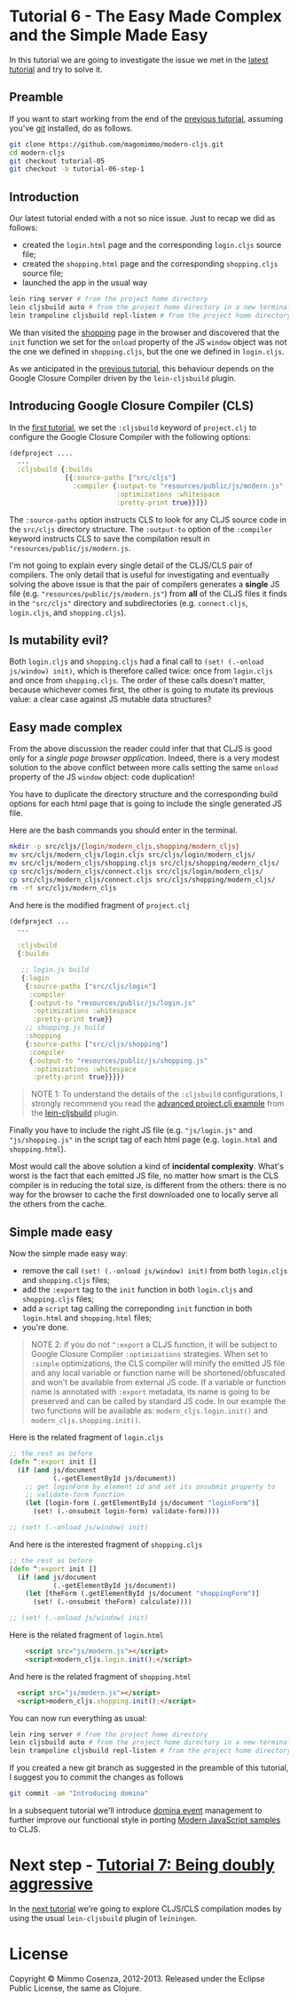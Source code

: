 # Tutorial 6 - The Easy Made Complex and the Simple Made Easy

In this tutorial we are going to investigate the issue we met in the
[latest tutorial][1] and try to solve it.

## Preamble

If you want to start working from the end of the [previous tutorial][1],
assuming you've [git][9] installed, do as follows.

```bash
git clone https://github.com/magomimmo/modern-cljs.git
cd modern-cljs
git checkout tutorial-05
git checkout -b tutorial-06-step-1
```

## Introduction

Our latest tutorial ended with a not so nice issue. Just to recap we did as
follows:

* created the `login.html` page and the corresponding `login.cljs`
  source file;
* created the `shopping.html` page and the corresponding
  `shopping.cljs` source file;
* launched the app in the usual way

```bash
lein ring server # from the project home directory
lein cljsbuild auto # from the project home directory in a new terminal
lein trampoline cljsbuild repl-listen # from the project home directory in a new terminal
```

We than visited the [shopping][2] page in the browser and discovered
that the `init` function we set for the `onload` property of the JS
`window` object was not the one we defined in `shopping.cljs`, but the
one we defined in `login.cljs`.

As we anticipated in the [previous tutorial][1], this behaviour
depends on the Google Closure Compiler driven by the `lein-cljsbuild`
plugin.

## Introducing Google Closure Compiler (CLS)

In the [first tutorial][3], we set the `:cljsbuild` keyword of
`project.clj` to configure the Google Closure Compiler with the following
options:

```clojure
(defproject ....
  ...
  :cljsbuild {:builds
              [{:source-paths ["src/cljs"]
                :compiler {:output-to "resources/public/js/modern.js"
                           :optimizations :whitespace
                           :pretty-print true}}]})

```

The `:source-paths` option instructs CLS to look for any CLJS source
code in the `src/cljs` directory structure. The `:output-to` option of
the `:compiler` keyword instructs CLS to save the compilation result
in `"resources/public/js/modern.js`.

I'm not going to explain every single detail of the CLJS/CLS pair of
compilers. The only detail that is useful for investigating and
eventually solving the above issue is that the pair of
compilers generates a **single** JS file
(e.g. `"resources/public/js/modern.js"`) from **all** of the CLJS files
it finds in the `"src/cljs"` directory and subdirectories
(e.g. `connect.cljs`, `login.cljs`, and `shopping.cljs`).

## Is mutability evil?

Both `login.cljs` and `shopping.cljs` had a final call to `(set!
(.-onload js/window) init)`, which is therefore called twice: once from
`login.cljs` and once from `shopping.cljs`. The order of these calls
doesn't matter, because whichever comes first, the other is going to
mutate its previous value: a clear case against JS mutable data
structures?

## Easy made complex

From the above discussion the reader could infer that that CLJS is good only
for a *single page browser application*. Indeed, there is a very modest solution
to the above conflict between more calls setting the same `onload` property of
the JS `window` object: code duplication!

You have to duplicate the directory structure and the corresponding
build options for each html page that is going to include the single
generated JS file.

Here are the bash commands you should enter in the terminal.

```bash
mkdir -p src/cljs/{login/modern_cljs,shopping/modern_cljs}
mv src/cljs/modern_cljs/login.cljs src/cljs/login/modern_cljs/
mv src/cljs/modern_cljs/shopping.cljs src/cljs/shopping/modern_cljs/
cp src/cljs/modern_cljs/connect.cljs src/cljs/login/modern_cljs/
cp src/cljs/modern_cljs/connect.cljs src/cljs/shopping/modern_cljs/
rm -rf src/cljs/modern_cljs
```

And here is the modified fragment of `project.clj`

```clojure
(defproject ...
  ...

  :cljsbuild
  {:builds

   ;; login.js build
   {:login
    {:source-paths ["src/cljs/login"]
     :compiler
     {:output-to "resources/public/js/login.js"
      :optimizations :whitespace
      :pretty-print true}}
    ;; shopping.js build
    :shopping
    {:source-paths ["src/cljs/shopping"]
     :compiler
     {:output-to "resources/public/js/shopping.js"
      :optimizations :whitespace
      :pretty-print true}}}})
```

> NOTE 1: To understand the details of the `:cljsbuild` configurations,
> I strongly recommend you read the [advanced project.clj example][4]
> from the [lein-cljsbuild][5] plugin.

Finally you have to include the right JS file (e.g. `"js/login.js"`
and `"js/shopping.js"` in the script tag of each html page
(e.g. `login.html` and `shopping.html`).

Most would call the above solution a kind of **incidental
complexity**. What's worst is the fact that each emitted JS file, no
matter how smart is the CLS compiler is in reducing the total size, is
different from the others: there is no way for the browser to cache the first
downloaded one to locally serve all the others from the cache.

## Simple made easy

Now the simple made easy way:

* remove the call `(set! (.-onload js/window) init)` from both
  `login.cljs` and `shopping.cljs` files;
* add the `:export` tag to the `init` function in both `login.cljs` and
  `shopping.cljs` files;
* add a `script` tag calling the correponding `init` function in both
  `login.html` and `shopping.html` files;
* you're done.

> NOTE 2: if you do not `^:export` a CLJS function, it will be subject
> to Google Closure Compiler `:optimizations` strategies. When set to
> `:simple` optimizations, the CLS compiler will minify the emitted
> JS file and any local variable or function name will be shortened/obfuscated and
> won't be available from external JS code. If a variable or function
> name is annotated with `:export` metadata, its name is going to be
> preserved and can be called by standard JS code. In our example the
> two functions will be available as: `modern_cljs.login.init()` and
> `modern_cljs.shopping.init()`.

Here is the related fragment of `login.cljs`

```clojure
;; the rest as before
(defn ^:export init []
  (if (and js/document
           (.-getElementById js/document))
    ;; get loginForm by element id and set its onsubmit property to
    ;; validate-form function
    (let [login-form (.getElementById js/document "loginForm")]
      (set! (.-onsubmit login-form) validate-form))))

;; (set! (.-onload js/window) init)
```

And here is the interested fragment of `shopping.cljs`

```clojure
;; the rest as before
(defn ^:export init []
  (if (and js/document
           (.-getElementById js/document))
    (let [theForm (.getElementById js/document "shoppingForm")]
      (set! (.-onsubmit theForm) calculate))))

;; (set! (.-onload js/window) init)

```
Here is the related fragment of `login.html`

```html
    <script src="js/modern.js"></script>
    <script>modern_cljs.login.init();</script>
```

And here is the related fragment of `shopping.html`

```html
  <script src="js/modern.js"></script>
  <script>modern_cljs.shopping.init();</script>
```

You can now run everything as usual:

```bash
lein ring server # from the project home directory
lein cljsbuild auto # from the project home directory in a new terminal
lein trampoline cljsbuild repl-listen # from the project home directory in a new terminal
```

If you created a new git branch as suggested in the preamble of this
tutorial, I suggest you to commit the changes as follows

```bash
git commit -am "Introducing domina"
```

In a subsequent tutorial we'll introduce [domina event][6] management
to further improve our functional style in porting
[Modern JavaScript samples][7] to CLJS.

# Next step - [Tutorial 7: Being doubly aggressive][8]

In the [next tutorial][8] we're going to explore CLJS/CLS compilation modes by
using the usual `lein-cljsbuild` plugin of `leiningen`.

# License

Copyright © Mimmo Cosenza, 2012-2013. Released under the Eclipse Public
License, the same as Clojure.

[1]: https://github.com/magomimmo/modern-cljs/blob/master/doc/tutorial-05.md
[2]: http://localhost:3000/shopping.html
[3]: https://github.com/magomimmo/modern-cljs/blob/master/doc/tutorial-01.md
[4]: https://github.com/emezeske/lein-cljsbuild/blob/master/example-projects/advanced/project.clj
[5]: https://github.com/emezeske/lein-cljsbuild
[6]: https://github.com/levand/domina#event-handling
[7]: http://www.larryullman.com/books/modern-javascript-develop-and-design/
[8]: https://github.com/magomimmo/modern-cljs/blob/master/doc/tutorial-07.md
[9]: https://help.github.com/articles/set-up-git

